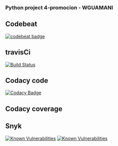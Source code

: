 ### Python project 4-promocion - WGUAMANI

## Codebeat
[![codebeat badge](https://codebeat.co/badges/6a298b02-2201-4a44-b607-4deae687de0a)](https://codebeat.co/projects/github-com-wilmerguamani-my_project-master)
## travisCi
[![Build Status](https://travis-ci.com/wilmerguamani/my_project.svg?branch=master)](https://travis-ci.com/wilmerguamani/my_project)
## Codacy code
[![Codacy Badge](https://api.codacy.com/project/badge/Grade/f5886286b3d74482bf6a4e5e873646c7)](https://www.codacy.com/app/wilmer_g_p/my_project?utm_source=github.com&amp;utm_medium=referral&amp;utm_content=wilmerguamani/my_project&amp;utm_campaign=Badge_Grade)
## Codacy coverage

## Snyk
<a href="https://snyk.io/test/github/wilmerguamani/my_project?targetFile=requirements.txt"><img src="https://snyk.io/test/github/wilmerguamani/my_project/badge.svg?targetFile=requirements.txt" alt="Known Vulnerabilities" data-canonical-src="https://snyk.io/test/github/wilmerguamani/my_project?targetFile=requirements.txt" style="max-width:100%;"></a>
[![Known Vulnerabilities](https://snyk.io/test/github/wilmerguamani/my_project/badge.svg?targetFile=requirements.txt)](https://snyk.io/test/github/wilmerguamani/my_project?targetFile=requirements.txt)